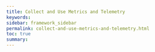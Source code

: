 ```yaml
---
title: Collect and Use Metrics and Telemetry
keywords:
sidebar: framework_sidebar
permalink: collect-and-use-metrics-and-telemetry.html
toc: true
summary:
---
```

